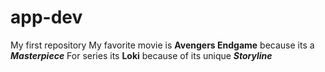 # app-dev
My first repository
My favorite movie is **Avengers Endgame** because its a ***Masterpiece***
For series its __Loki__ because of its unique __*Storyline*__
